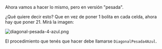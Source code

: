 Ahora vamos a hacer lo mismo, pero en versión "pesada".

¿Qué quiere decir esto? Que en vez de poner 1 bolita en cada celda, ahora hay que poner 21. Mirá la imagen:

![diagonal-pesada-4-azul.png](https://raw.githubusercontent.com/sagrado-corazon-alcal/mumuki-guia-fundamentos-repeticion-simple/master/images/diagonal-pesada-4-azul.png)

El procedimiento que tenés que hacer debe llamarse `DiagonalPesada4Azul`.